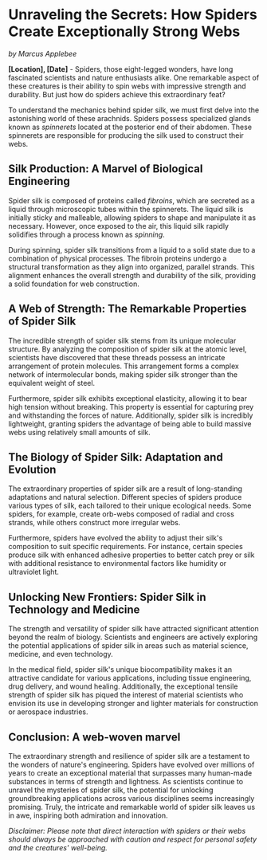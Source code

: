 # Unraveling the Secrets: How Spiders Create Exceptionally Strong Webs

*by Marcus Applebee*

**[Location], [Date]** - Spiders, those eight-legged wonders, have long fascinated scientists and nature enthusiasts alike. One remarkable aspect of these creatures is their ability to spin webs with impressive strength and durability. But just how do spiders achieve this extraordinary feat?

To understand the mechanics behind spider silk, we must first delve into the astonishing world of these arachnids. Spiders possess specialized glands known as *spinnerets* located at the posterior end of their abdomen. These spinnerets are responsible for producing the silk used to construct their webs.

## Silk Production: A Marvel of Biological Engineering

Spider silk is composed of proteins called *fibroins*, which are secreted as a liquid through microscopic tubes within the spinnerets. The liquid silk is initially sticky and malleable, allowing spiders to shape and manipulate it as necessary. However, once exposed to the air, this liquid silk rapidly solidifies through a process known as *spinning*.

During spinning, spider silk transitions from a liquid to a solid state due to a combination of physical processes. The fibroin proteins undergo a structural transformation as they align into organized, parallel strands. This alignment enhances the overall strength and durability of the silk, providing a solid foundation for web construction.

## A Web of Strength: The Remarkable Properties of Spider Silk

The incredible strength of spider silk stems from its unique molecular structure. By analyzing the composition of spider silk at the atomic level, scientists have discovered that these threads possess an intricate arrangement of protein molecules. This arrangement forms a complex network of intermolecular bonds, making spider silk stronger than the equivalent weight of steel.

Furthermore, spider silk exhibits exceptional elasticity, allowing it to bear high tension without breaking. This property is essential for capturing prey and withstanding the forces of nature. Additionally, spider silk is incredibly lightweight, granting spiders the advantage of being able to build massive webs using relatively small amounts of silk.

## The Biology of Spider Silk: Adaptation and Evolution

The extraordinary properties of spider silk are a result of long-standing adaptations and natural selection. Different species of spiders produce various types of silk, each tailored to their unique ecological needs. Some spiders, for example, create orb-webs composed of radial and cross strands, while others construct more irregular webs.

Furthermore, spiders have evolved the ability to adjust their silk's composition to suit specific requirements. For instance, certain species produce silk with enhanced adhesive properties to better catch prey or silk with additional resistance to environmental factors like humidity or ultraviolet light.

## Unlocking New Frontiers: Spider Silk in Technology and Medicine

The strength and versatility of spider silk have attracted significant attention beyond the realm of biology. Scientists and engineers are actively exploring the potential applications of spider silk in areas such as material science, medicine, and even technology.

In the medical field, spider silk's unique biocompatibility makes it an attractive candidate for various applications, including tissue engineering, drug delivery, and wound healing. Additionally, the exceptional tensile strength of spider silk has piqued the interest of material scientists who envision its use in developing stronger and lighter materials for construction or aerospace industries.

## Conclusion: A web-woven marvel

The extraordinary strength and resilience of spider silk are a testament to the wonders of nature's engineering. Spiders have evolved over millions of years to create an exceptional material that surpasses many human-made substances in terms of strength and lightness. As scientists continue to unravel the mysteries of spider silk, the potential for unlocking groundbreaking applications across various disciplines seems increasingly promising. Truly, the intricate and remarkable world of spider silk leaves us in awe, inspiring both admiration and innovation.

*Disclaimer: Please note that direct interaction with spiders or their webs should always be approached with caution and respect for personal safety and the creatures' well-being.*